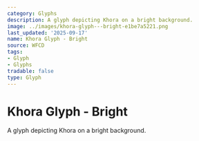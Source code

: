 ```yaml
---
category: Glyphs
description: A glyph depicting Khora on a bright background.
image: ../images/khora-glyph---bright-e1be7a5221.png
last_updated: '2025-09-17'
name: Khora Glyph - Bright
source: WFCD
tags:
- Glyph
- Glyphs
tradable: false
type: Glyph
---
```


# Khora Glyph - Bright

A glyph depicting Khora on a bright background.

